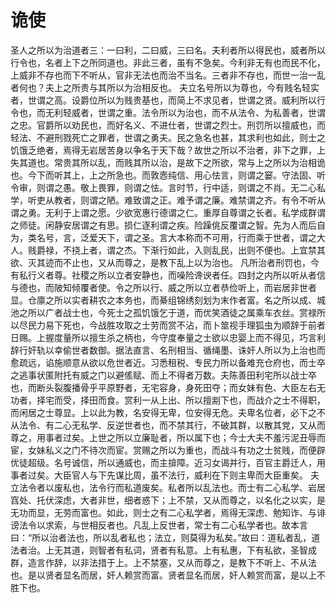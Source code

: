 # 诡使
圣人之所以为治道者三：一曰利，二曰威，三曰名。夫利者所以得民也，威者所以行令也，名者上下之所同道也。非此三者，虽有不急矣。今利非无有也而民不化，上威非不存也而下不听从，官非无法也而治不当名。三者非不存也，而世一治一乱者何也？夫上之所贵与其所以为治相反也。
夫立名号所以为尊也，今有贱名轻实者，世谓之高。设爵位所以为贱贵基也，而简上不求见者，世谓之贤。威利所以行令也，而无利轻威者，世谓之重。法令所以为治也，而不从法令、为私善者，世谓之忠。官爵所以劝民也，而好名义、不进仕者，世谓之烈士。刑罚所以擅威也，而轻法、不避刑戮死亡之罪者，世谓之勇夫。民之急名也甚，其求利也如此，则士之饥饿乏绝者，焉得无岩居苦身以争名于天下哉？故世之所以不治者，非下之罪，上失其道也。常贵其所以乱，而贱其所以治，是故下之所欲，常与上之所以为治相诡也。今下而听其上，上之所急也。而敦悫纯信、用心怯言，则谓之窭。守法固、听令审，则谓之愚。敬上畏罪，则谓之怯。言时节，行中适，则谓之不肖。无二心私学，听吏从教者，则谓之陋。难致谓之正。难予谓之廉。难禁谓之齐。有令不听从谓之勇。无利于上谓之愿。少欲宽惠行德谓之仁。重厚自尊谓之长者。私学成群谓之师徒。闲静安居谓之有思。损仁逐利谓之疾。险躁佻反覆谓之智。先为人而后自为，类名号，言，泛爱天下，谓之圣。言大本称而不可用，行而乘于世者，谓之大人。贱爵禄，不挠上者，谓之杰。下渐行如此，入则乱民，出则不便也。上宜禁其欲、灭其迹而不止也，又从而尊之，是教下乱上以为治也。
凡所治者刑罚也，今有私行义者尊。社稷之所以立者安静也，而噪险谗谀者任。四封之内所以听从者信与德也，而陂知倾覆者使。令之所以行、威之所以立者恭俭听上，而岩居非世者显。仓廪之所以实者耕农之本务也，而綦组锦绣刻划为末作者富。名之所以成、城池之所以广者战士也，今死士之孤饥饿乞于道，而优笑酒徒之属乘车衣丝。赏禄所以尽民力易下死也，今战胜攻取之士劳而赏不沾，而卜筮视手理狐虫为顺辞于前者日赐。上握度量所以擅生杀之柄也，今守度奉量之士欲以忠婴上而不得见，巧言利辞行奸轨以幸偷世者数御。据法直言、名刑相当、循绳墨、诛奸人所以为上治也而愈疏远，谄施顺意从欲以危世者近。习悉租税、专民力所以备难充仓府也，而士卒之逃事状匿附托有威之门以避傜赋、而上不得者万数。夫陈善田利宅所以战士卒也，而断头裂腹播骨乎平原野者，无宅容身，身死田夺；而女妹有色、大臣左右无功者，择宅而受，择田而食。赏利一从上出、所以擅剬下也，而战介之士不得职，而闲居之士尊显。上以此为教，名安得无卑，位安得无危。夫卑名位者，必下之不从法令、有二心无私学、反逆世者也，而不禁其行，不破其群，以散其党，又从而尊之，用事者过矣。上世之所以立廉耻者，所以属下也；今士大夫不羞污泥丑辱而宦，女妹私义之门不待次而宦。赏赐之所以为重也，而战斗有功之士贫贱，而便辟优徒超级。名号诚信，所以通威也，而主揜障。近习女谒并行，百官主爵迁人，用事者过矣。大臣官人与下先谋比周，虽不法行，威利在下则主卑而大臣重矣。
夫立法令者以废私也，法令行而私道废矣。私者所以乱法也。而士有二心私学、岩居窞处、托伏深虑，大者非世，细者惑下；上不禁，又从而尊之，以名化之以实，是无功而显，无劳而富也。如此，则士之有二心私学者，焉得无深虑、勉知诈、与诽谤法令以求索，与世相反者也。凡乱上反世者，常士有二心私学者也。故本言曰：“所以治者法也，所以乱者私也；法立，则莫得为私矣。”故曰：道私者乱，道法者治。上无其道，则智者有私词，贤者有私意。上有私惠，下有私欲，圣智成群，造言作辞，以非法措于上。上不禁塞，又从而尊之，是教下不听上、不从法也。是以贤者显名而居，奸人赖赏而富。贤者显名而居，奸人赖赏而富，是以上不胜下也。
